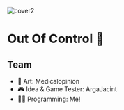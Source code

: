 ![cover2](https://user-images.githubusercontent.com/92179479/200036831-7856f3f2-be50-4251-a685-971ada786f2b.png)

# Out Of Control 🤖
## Team
  - 🎨 Art: Medicalopinion
  - 🎮 Idea & Game Tester: ArgaJacint
  - 👨‍💻 Programming: Me!

